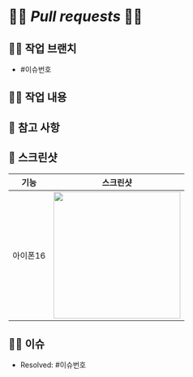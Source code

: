 # 🍋‍🟩 *Pull requests* 🍋‍🟩

## 🍋‍🟩 **작업 브랜치**
- #이슈번호

## 🍋‍🟩 **작업 내용**
<!-- 작업 내용을 적어주세요. -->

## 🚨 참고 사항
<!-- 참고사항이 있다면 적어주세요. -->

## 📸 스크린샷
|기능|스크린샷|
|:--:|:--:|
|아이폰16|<img src = "" width ="250">|

## 🍋‍🟩 이슈
- Resolved: #이슈번호
